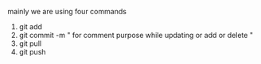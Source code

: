mainly we are using four commands  
1) git add 
2) git commit  -m " for comment purpose while updating or add or  delete "
3) git pull
4) git push 
